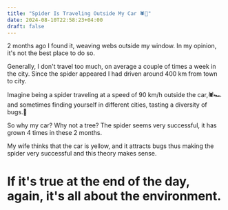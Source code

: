 ```yaml
---
title: "Spider Is Traveling Outside My Car 🕷️🚗"
date: 2024-08-10T22:58:23+04:00
draft: false
---
```

2 months ago I found it, weaving webs outside my window. In my opinion, it's not the best place to do so.

Generally, I don't travel too much, on average a couple of times a week in the city. Since the spider appeared I had driven around 400 km from town to city.

Imagine being a spider traveling at a speed of 90 km/h outside the car,🕷️🏎️  and sometimes finding yourself in different cities, tasting a diversity of bugs.🐛

So why my car? Why not a tree?
The spider seems very successful, it has grown 4 times in these 2 months.

My wife thinks that the car is yellow, and it attracts bugs thus making the spider very successful and this theory makes sense.

# If it's true at the end of the day, again, it's all about the environment.